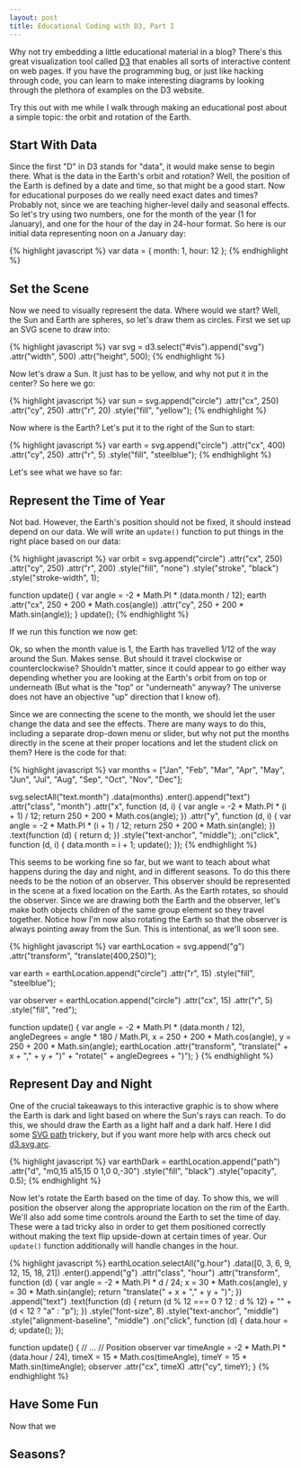```yaml
---
layout: post
title: Educational Coding with D3, Part I
---
```

Why not try embedding a little educational material in a blog?
There's this great visualization tool called [D3](http://d3js.org) that
enables all sorts of interactive content on web pages. If you have
the programming bug, or just like hacking through code, you can
learn to make interesting diagrams by looking through the plethora
of examples on the D3 website.

Try this out with me while I walk through making an educational
post about a simple topic: the orbit and rotation of the Earth.

Start With Data
---------------

Since the first "D" in D3 stands for "data", it would make sense to
begin there. What is the data in the Earth's orbit and rotation? Well,
the position of the Earth is defined by a date and time, so that might
be a good start. Now for educational purposes do we really need exact
dates and times? Probably not, since we are teaching higher-level daily
and seasonal effects. So let's try using two numbers, one for the month
of the year (1 for January), and one for the hour of the day in 24-hour
format. So here is our initial data representing noon on a January day:

{% highlight javascript %}
var data = {
    month: 1,
    hour: 12
};
{% endhighlight %}

Set the Scene
-------------

Now we need to visually represent the data. Where would we start?
Well, the Sun and Earth are spheres, so let's draw them as circles.
First we set up an SVG scene to draw into:

{% highlight javascript %}
var svg = d3.select("#vis").append("svg")
    .attr("width", 500)
    .attr("height", 500);
{% endhighlight %}

Now let's draw a Sun. It just has to be yellow, and why not put it
in the center? So here we go:

{% highlight javascript %}
var sun = svg.append("circle")
    .attr("cx", 250)
    .attr("cy", 250)
    .attr("r", 20)
    .style("fill", "yellow");
{% endhighlight %}

Now where is the Earth? Let's put it to the right of the Sun
to start:

{% highlight javascript %}
var earth = svg.append("circle")
    .attr("cx", 400)
    .attr("cy", 250)
    .attr("r", 5)
    .style("fill", "steelblue");
{% endhighlight %}

Let's see what we have so far:

<script src="http://d3js.org/d3.v3.min.js" charset="utf-8"></script>
<div id="vis"></div>
<script>
var data = {
    month: 1,
    hour: 12
};
var svg = d3.select("#vis").append("svg")
    .attr("width", 500)
    .attr("height", 500);
var sun = svg.append("circle")
    .attr("cx", 250)
    .attr("cy", 250)
    .attr("r", 30)
    .style("fill", "yellow");
var earth = svg.append("circle")
    .attr("cx", 400)
    .attr("cy", 250)
    .attr("r", 15)
    .style("fill", "steelblue");
</script>

Represent the Time of Year
--------------------------

Not bad. However, the Earth's position should not be fixed, it should
instead depend on our data. We will write an `update()`
function to put things in the right place based on our data:

{% highlight javascript %}
var orbit = svg.append("circle")
    .attr("cx", 250)
    .attr("cy", 250)
    .attr("r", 200)
    .style("fill", "none")
    .style("stroke", "black")
    .style("stroke-width", 1);

function update() {
    var angle = -2 * Math.PI * (data.month / 12);
    earth
        .attr("cx", 250 + 200 * Math.cos(angle))
        .attr("cy", 250 + 200 * Math.sin(angle));
}
update();
{% endhighlight %}

If we run this function we now get:

<div id="vis2"></div>
<script>
var svg = d3.select("#vis2").append("svg")
    .attr("width", 500)
    .attr("height", 500);

var sun = svg.append("circle")
    .attr("cx", 250)
    .attr("cy", 250)
    .attr("r", 30)
    .style("fill", "yellow");

var orbit = svg.append("circle")
    .attr("cx", 250)
    .attr("cy", 250)
    .attr("r", 150)
    .style("fill", "none")
    .style("stroke", "black")
    .style("stroke-width", 1);

var earth = svg.append("circle")
    .attr("cx", 400)
    .attr("cy", 250)
    .attr("r", 15)
    .style("fill", "steelblue");

function update() {
    var angle = -2 * Math.PI * (data.month / 12);
    earth
        .attr("cx", 250 + 150 * Math.cos(angle))
        .attr("cy", 250 + 150 * Math.sin(angle));
}

update();
</script>

Ok, so when the month value is 1, the Earth has travelled 1/12
of the way around the Sun. Makes sense. But should it travel clockwise
or counterclockwise? Shouldn't matter, since it could appear to
go either way depending whether you are looking at the Earth's orbit
from on top or underneath (But what is the "top" or "underneath" anyway?
The universe does not have an objective "up" direction that I know of).

Since we are connecting the scene to the month, we should let the user
change the data and see the effects. There are many ways to do this, including a separate drop-down menu or slider, but why not put the months
directly in the scene at their proper locations and let the student
click on them? Here is the code for that:

{% highlight javascript %}
var months = ["Jan", "Feb", "Mar", "Apr",
              "May", "Jun", "Jul", "Aug",
              "Sep", "Oct", "Nov", "Dec"];

svg.selectAll("text.month")
    .data(months)
    .enter().append("text")
    .attr("class", "month")
    .attr("x", function (d, i) {
        var angle = -2 * Math.PI * (i + 1) / 12;
        return 250 + 200 * Math.cos(angle);
    })
    .attr("y", function (d, i) {
        var angle = -2 * Math.PI * (i + 1) / 12;
        return 250 + 200 * Math.sin(angle);
    })
    .text(function (d) { return d; })
    .style("text-anchor", "middle");
    .on("click", function (d, i) {
        data.month = i + 1;
        update();
    });
{% endhighlight %}
<div id="vis3"></div>
<script>
(function () {
var svg = d3.select("#vis3").append("svg")
    .attr("width", 500)
    .attr("height", 500);

var sun = svg.append("circle")
    .attr("cx", 250)
    .attr("cy", 250)
    .attr("r", 30)
    .style("fill", "yellow");

var orbit = svg.append("circle")
    .attr("cx", 250)
    .attr("cy", 250)
    .attr("r", 150)
    .style("fill", "none")
    .style("stroke", "black")
    .style("stroke-width", 1);

var earth = svg.append("circle")
    .attr("cx", 400)
    .attr("cy", 250)
    .attr("r", 15)
    .style("fill", "steelblue");

var months = ["Jan", "Feb", "Mar", "Apr",
              "May", "Jun", "Jul", "Aug",
              "Sep", "Oct", "Nov", "Dec"];

svg.selectAll("text.month")
    .data(months)
    .enter().append("text")
    .attr("class", "month")
    .attr("x", function (d, i) {
        var angle = -2 * Math.PI * (i + 1) / 12;
        return 250 + 200 * Math.cos(angle);
    })
    .attr("y", function (d, i) {
        var angle = -2 * Math.PI * (i + 1) / 12;
        return 250 + 200 * Math.sin(angle);
    })
    .text(function (d) { return d; })
    .style("text-anchor", "middle")
    .on("click", function (d, i) {
        data.month = i + 1;
        update();
    });

function update() {
    var angle = -2 * Math.PI * (data.month / 12);
    earth
        .attr("cx", 250 + 150 * Math.cos(angle))
        .attr("cy", 250 + 150 * Math.sin(angle));
}

update();
}());
</script>

This seems to be working fine so far, but we want to teach about what
happens during the day and night, and in different seasons. To do this
there needs to be the notion of an observer. This observer should
be represented in the scene at a fixed location on the Earth. As the
Earth rotates, so should the observer. Since we are drawing both the Earth
and the observer, let's make both objects
children of the same group element
so they travel together. Notice how I'm now also rotating the Earth
so that the observer is always pointing away from the Sun.
This is intentional, as we'll soon see.

{% highlight javascript %}
var earthLocation = svg.append("g")
    .attr("transform", "translate(400,250)");

var earth = earthLocation.append("circle")
    .attr("r", 15)
    .style("fill", "steelblue");

var observer = earthLocation.append("circle")
    .attr("cx", 15)
    .attr("r", 5)
    .style("fill", "red");

function update() {
    var angle = -2 * Math.PI * (data.month / 12),
        angleDegrees = angle * 180 / Math.PI,
        x = 250 + 200 * Math.cos(angle),
        y = 250 + 200 * Math.sin(angle);
    earthLocation
        .attr("transform",
            "translate(" + x + "," + y + ")" +
            "rotate(" + angleDegrees + ")");
}
{% endhighlight %}
<div id="vis4"></div>
<script>
(function () {
var svg = d3.select("#vis4").append("svg")
    .attr("width", 500)
    .attr("height", 500);

var months = ["Jan", "Feb", "Mar", "Apr",
              "May", "Jun", "Jul", "Aug",
              "Sep", "Oct", "Nov", "Dec"];

var sun = svg.append("circle")
    .attr("cx", 250)
    .attr("cy", 250)
    .attr("r", 30)
    .style("fill", "yellow");

var orbit = svg.append("circle")
    .attr("cx", 250)
    .attr("cy", 250)
    .attr("r", 150)
    .style("fill", "none")
    .style("stroke", "black")
    .style("stroke-width", 1);

var earthLocation = svg.append("g")
    .attr("transform", "translate(400,250)");

var observer = earthLocation.append("circle")
    .attr("cx", 15)
    .attr("r", 5)
    .style("fill", "red");

var earth = earthLocation.append("circle")
    .attr("r", 15)
    .style("fill", "steelblue");

svg.selectAll("text.month")
    .data(months)
    .enter().append("text")
    .attr("class", "month")
    .attr("x", function (d, i) {
        var angle = -2 * Math.PI * (i + 1) / 12;
        return 250 + 200 * Math.cos(angle);
    })
    .attr("y", function (d, i) {
        var angle = -2 * Math.PI * (i + 1) / 12;
        return 250 + 200 * Math.sin(angle);
    })
    .text(function (d) { return d; })
    .style("text-anchor", "middle")
    .on("click", function (d, i) {
        data.month = i + 1;
        update();
    });

function update() {
    var angle = -2 * Math.PI * (data.month / 12),
        angleDegrees = angle * 180 / Math.PI,
        x = 250 + 150 * Math.cos(angle),
        y = 250 + 150 * Math.sin(angle);
    earthLocation
        .attr("transform",
            "translate(" + x + "," + y + ")" +
            "rotate(" + angleDegrees + ")");
}

update();
}());
</script>

Represent Day and Night
-----------------------

One of the crucial takeaways to this interactive graphic is
to show where the Earth is dark and light based on where the
Sun's rays can reach. To do this, we should draw the Earth as
a light half and a dark half. Here I did some [SVG path](http://www.w3.org/TR/SVG/paths.html#PathDataEllipticalArcCommands)
trickery, but if you want more help with arcs check out
[d3.svg.arc](https://github.com/mbostock/d3/wiki/SVG-Shapes#wiki-arc).

{% highlight javascript %}
var earthDark = earthLocation.append("path")
    .attr("d", "m0,15 a15,15 0 1,0 0,-30")
    .style("fill", "black")
    .style("opacity", 0.5);
{% endhighlight %}
<div id="vis5"></div>
<script>
(function () {
var svg = d3.select("#vis5").append("svg")
    .attr("width", 500)
    .attr("height", 500);

var months = ["Jan", "Feb", "Mar", "Apr",
              "May", "Jun", "Jul", "Aug",
              "Sep", "Oct", "Nov", "Dec"];

var sun = svg.append("circle")
    .attr("cx", 250)
    .attr("cy", 250)
    .attr("r", 30)
    .style("fill", "yellow");

var orbit = svg.append("circle")
    .attr("cx", 250)
    .attr("cy", 250)
    .attr("r", 150)
    .style("fill", "none")
    .style("stroke", "black")
    .style("stroke-width", 1);

var earthLocation = svg.append("g")
    .attr("transform", "translate(400,250)");

var observer = earthLocation.append("circle")
    .attr("cx", 15)
    .attr("r", 5)
    .style("fill", "red");

var earth = earthLocation.append("circle")
    .attr("r", 15)
    .style("fill", "steelblue");

var earthDark = earthLocation.append("path")
    .attr("d", "m0,15 a15,15 0 1,0 0,-30")
    .style("fill", "black")
    .style("opacity", 0.5);

svg.selectAll("text.month")
    .data(months)
    .enter().append("text")
    .attr("class", "month")
    .attr("x", function (d, i) {
        var angle = -2 * Math.PI * (i + 1) / 12;
        return 250 + 200 * Math.cos(angle);
    })
    .attr("y", function (d, i) {
        var angle = -2 * Math.PI * (i + 1) / 12;
        return 250 + 200 * Math.sin(angle);
    })
    .text(function (d) { return d; })
    .style("text-anchor", "middle")
    .on("click", function (d, i) {
        data.month = i + 1;
        update();
    });

function update() {
    var angle = -2 * Math.PI * (data.month / 12),
        angleDegrees = angle * 180 / Math.PI,
        x = 250 + 150 * Math.cos(angle),
        y = 250 + 150 * Math.sin(angle);
    earthLocation
        .attr("transform",
            "translate(" + x + "," + y + ")" +
            "rotate(" + angleDegrees + ")");
}

update();
}());
</script>

Now let's rotate the Earth based on the time of day. To show this,
we will position the observer along the appropriate location on the
rim of the Earth. We'll also add some time controls around the
Earth to set the time of day. These were a tad tricky also in order
to get them positioned correctly without making the text flip
upside-down at certain times of year. Our `update()` function
additionally will handle changes in the hour.

{% highlight javascript %}
earthLocation.selectAll("g.hour")
    .data([0, 3, 6, 9, 12, 15, 18, 21])
    .enter().append("g")
    .attr("class", "hour")
    .attr("transform", function (d) {
        var angle = -2 * Math.PI * d / 24;
            x = 30 * Math.cos(angle),
            y = 30 * Math.sin(angle);
        return "translate(" + x + "," + y + ")";
    })
    .append("text")
    .text(function (d) {
        return (d % 12 === 0 ? 12 : d % 12) + "" +
               (d < 12 ? "a" : "p");
    })
    .style("font-size", 8)
    .style("text-anchor", "middle")
    .style("alignment-baseline", "middle")
    .on("click", function (d) {
        data.hour = d;
        update();
    });

function update() {
    // ...
    // Position observer
    var timeAngle = -2 * Math.PI * (data.hour / 24),
        timeX = 15 * Math.cos(timeAngle),
        timeY = 15 * Math.sin(timeAngle);
    observer
        .attr("cx", timeX)
        .attr("cy", timeY);
}
{% endhighlight %}
<div id="vis6"></div>
<script>
(function () {
var data = {
    month: 1,
    hour: 12
};

var svg = d3.select("#vis6").append("svg")
    .attr("width", 500)
    .attr("height", 500);

var months = ["Jan", "Feb", "Mar", "Apr",
              "May", "Jun", "Jul", "Aug",
              "Sep", "Oct", "Nov", "Dec"];

var sun = svg.append("circle")
    .attr("cx", 250)
    .attr("cy", 250)
    .attr("r", 30)
    .style("fill", "yellow");

var orbit = svg.append("circle")
    .attr("cx", 250)
    .attr("cy", 250)
    .attr("r", 150)
    .style("fill", "none")
    .style("stroke", "black")
    .style("stroke-width", 1);

var earthLocation = svg.append("g")
    .attr("transform", "translate(400,250)");

var earthRotation = earthLocation.append("g")
    .attr("transform", "translate(400,250)");

var observer = earthRotation.append("circle")
    .attr("cx", 15)
    .attr("r", 5)
    .style("fill", "red");

var earth = earthRotation.append("circle")
    .attr("r", 15)
    .style("fill", "steelblue");

var earthDark = earthRotation.append("path")
    .attr("d", "m0,15 a15,15 0 1,0 0,-30")
    .style("fill", "black")
    .style("opacity", 0.5);

var r = 15,
    latitude = 45 * Math.PI / 180,
    tilt = 23.4 * Math.PI / 180,
    offsetX = - r * Math.cos(latitude + tilt),
    radiusY = r * Math.cos(latitude),
    radiusX = radiusY * Math.cos(tilt);
earthLocation.append("ellipse")
    .attr("cx", offsetX + radiusX)
    .attr("rx", radiusX)
    .attr("ry", radiusY)
    .style("fill", "none")
    .style("stroke", "black");

svg.selectAll("text.month")
    .data(months)
    .enter().append("text")
    .attr("class", "month")
    .attr("x", function (d, i) {
        var angle = -2 * Math.PI * (i + 1) / 12;
        return 250 + 200 * Math.cos(angle);
    })
    .attr("y", function (d, i) {
        var angle = -2 * Math.PI * (i + 1) / 12;
        return 250 + 200 * Math.sin(angle);
    })
    .text(function (d) { return d; })
    .style("text-anchor", "middle")
    .style("alignment-baseline", "middle")
    .on("click", function (d, i) {
        data.month = i + 1;
        update();
    });

earthRotation.selectAll("g.hour")
    .data([0, 3, 6, 9, 12, 15, 18, 21])
    .enter().append("g")
    .attr("class", "hour")
    .attr("transform", function (d) {
        var angle = -2 * Math.PI * d / 24;
            x = 30 * Math.cos(angle),
            y = 30 * Math.sin(angle);
        return "translate(" + x + "," + y + ")";
    })
    .append("text")
    .text(function (d) {
        return (d % 12 === 0 ? 12 : d % 12) +
               (d < 12 ? "a" : "p");
    })
    .style("font-size", 8)
    .style("text-anchor", "middle")
    .style("alignment-baseline", "middle")
    .on("click", function (d) {
        data.hour = d;
        update();
    });

function update() {
    // Position Earth
    var angle = -2 * Math.PI * (data.month / 12),
        angleDegrees = angle * 180 / Math.PI,
        x = 250 + 150 * Math.cos(angle),
        y = 250 + 150 * Math.sin(angle);
    earthLocation.attr("transform", "translate(" + x + "," + y + ")");
    earthRotation.attr("transform", "rotate(" + angleDegrees + ")");

    // Position observer
    var timeAngle = -2 * Math.PI * (data.hour / 24),
        timeX = 15 * Math.cos(timeAngle),
        timeY = 15 * Math.sin(timeAngle);
    observer
        .attr("cx", timeX)
        .attr("cy", timeY);
    earthLocation.selectAll("g.hour").selectAll("text")
        .attr("transform",
            "rotate(" + -angleDegrees + ")");
}

update();

setInterval(function (d) {
    var hourDelta = 0,
        dayDelta = hourDelta / 24,
        yearDelta = dayDelta / 365.242,
        monthDelta = yearDelta * 12;
    data.hour += hourDelta;
    data.month += monthDelta;
    update();
}, 10);

}());
</script>

Have Some Fun
-------------

Now that we 

Seasons?
--------


